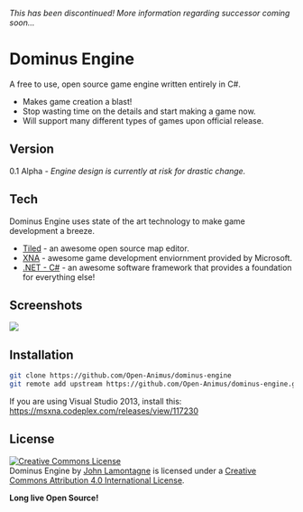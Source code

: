 *This has been discontinued! More information regarding successor coming soon...*



Dominus Engine
=========

A free to use, open source game engine written entirely in C#.

  - Makes game creation a blast!
  - Stop wasting time on the details and start making a game now.
  - Will support many different types of games upon official release.


Version
----

0.1 Alpha - *Engine design is currently at risk for drastic change.*

Tech
-----------

Dominus Engine uses state of the art technology to make game development
a breeze.

* [Tiled] - an awesome open source map editor.
* [XNA] - awesome game development enviornment provided by Microsoft.
* [.NET - C#] - an awesome software framework that provides a foundation for everything else!

Screenshots
-----------
<img src="http://i.imgur.com/aUgRfll.png" />

Installation
--------------

```sh
git clone https://github.com/Open-Animus/dominus-engine
git remote add upstream https://github.com/Open-Animus/dominus-engine.git
```

If you are using Visual Studio 2013, install this:
https://msxna.codeplex.com/releases/view/117230


License
----
<a rel="license" href="http://creativecommons.org/licenses/by/4.0/"><img alt="Creative Commons License" style="border-width:0" src="https://i.creativecommons.org/l/by/4.0/88x31.png" /></a><br /><span xmlns:dct="http://purl.org/dc/terms/" property="dct:title">Dominus Engine</span> by <a xmlns:cc="http://creativecommons.org/ns#" href="http://www.openanimus.com" property="cc:attributionName" rel="cc:attributionURL">John Lamontagne</a> is licensed under a <a rel="license" href="http://creativecommons.org/licenses/by/4.0/">Creative Commons Attribution 4.0 International License</a>.



**Long live Open Source!**

[Tiled]:www.mapeditor.org
[XNA]:http://www.microsoft.com/en-us/download/details.aspx?id=23714
[.NET - C#]:http://www.microsoft.com/net
[photon-engine]:https://github.com/JohnLamontagne/photon-engine

